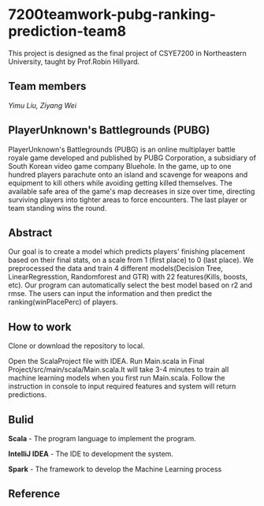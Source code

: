 # 7200teamwork-pubg-ranking-prediction-team8
This project is designed as the final project of CSYE7200 in Northeastern University, taught by Prof.Robin Hillyard.

## Team members
*Yimu Liu, Ziyang Wei* 

## PlayerUnknown's Battlegrounds (PUBG)
PlayerUnknown's Battlegrounds (PUBG) is an online multiplayer battle royale game developed and published by PUBG Corporation, a subsidiary of South Korean video game company Bluehole.
In the game, up to one hundred players parachute onto an island and scavenge for weapons and equipment to kill others while avoiding getting killed themselves. The available safe area of the game's map decreases in size over time, directing surviving players into tighter areas to force encounters. The last player or team standing wins the round.
## Abstract
Our goal is to create a model which predicts players' finishing placement based on their final stats, on a scale from 1 (first place) to 0 (last place). We preprocessed the data and train 4 different models(Decision Tree, LinearRegresstion, Randomforest and GTR) with 22 features(Kills, boosts, etc). Our program can automatically select the best model based on r2 and rmse. The users can input the information and then predict the ranking(winPlacePerc) of players. 
## How to work
Clone or download the repository to local.

Open the ScalaProject file with IDEA. Run Main.scala in Final Project/src/main/scala/Main.scala.It will take 3-4 minutes to train all machine learning models when you first run Main.scala. Follow the instruction in console to input required features and system will return predictions.

## Bulid 
**Scala** - The program language to implement the program.

**IntelliJ IDEA** - The IDE to development the system.

**Spark** - The framework to develop the Machine Learning process

## Reference


